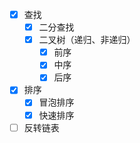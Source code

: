 [//]: # "todo 先完成这些眼熟的。"
- [x] 查找
    - [x] 二分查找
    - [x] 二叉树（递归、非递归）
      - [x] 前序
      - [x] 中序
      - [x] 后序
- [x] 排序
    - [x] 冒泡排序
    - [x] 快速排序
- [ ] 反转链表

[//]: # "todo 按顺序做下面的。"
<!--

《剑指Offer》
《程序员面试金典》

- 时间复杂度
- 空间复杂度
- 堆排序、归并排序等 [排序算法全解析](https://leetcode-cn.com/leetbook/detail/sort-algorithms/)
- 二叉树广度、深度优先遍历
- 二叉树Morris方法遍历
- 单链表是否有环 

《算法导论》

[LeetCode-cn](https://leetcode-cn.com/company/)
[牛客网](https://www.nowcoder.com/)

-->